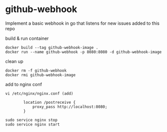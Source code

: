 # github-webhook
Implement a basic webhook in go that listens for new issues added to this repo

build & run container
```
docker build --tag github-webhook-image .
docker run --name github-webhook -p 8080:8080 -d github-webhook-image
```

clean up
```
docker rm -f github-webhook
docker rmi github-webhook-image
```

add to nginx conf
```
vi /etc/nginx/nginx.conf (add)

        location /postreceive {
            proxy_pass http://localhost:8080;
        }

sudo service nginx stop
sudo service nginx start
```
